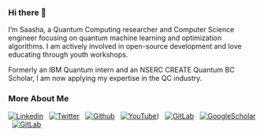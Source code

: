 ### Hi there 👋

<!--
**SaashaJoshi/saashajoshi** is a ✨ _special_ ✨ repository because its `README.md` (this file) appears on your GitHub profile.

Here are some ideas to get you started:

- 🔭 I’m currently working on ...
- 🌱 I’m currently learning ...
- 👯 I’m looking to collaborate on ...
- 🤔 I’m looking for help with ...
- 💬 Ask me about ...
- 📫 How to reach me: ...
- 😄 Pronouns: ...
- ⚡ Fun fact: ...
-->

I’m Saasha, a Quantum Computing researcher and Computer Science engineer focusing on quantum machine learning and optimization algorithms. I am actively involved in open-source development and love educating through youth workshops.

Formerly an IBM Quantum intern and an NSERC CREATE Quantum BC Scholar, I am now applying my expertise in the QC industry. 

### More About Me

[![Linkedin](https://img.shields.io/badge/LinkedIn-0077B5?style=for-the-badge&logo=linkedin&logoColor=white)](https://www.linkedin.com/in/saashajoshi/)
&nbsp;
[![Twitter](https://img.shields.io/badge/Twitter-1DA1F2?style=for-the-badge&logo=twitter&logoColor=white)](https://twitter.com/sassy_joshy)
&nbsp;
[![Github](https://img.shields.io/badge/GitHub-100000?style=for-the-badge&logo=github&logoColor=white)](https://github.com/SaashaJoshi)
&nbsp;
[![YouTube](https://img.shields.io/badge/YouTube-red?style=for-the-badge&logo=youtube&logoColor=white)](https://www.youtube.com/@saashajoshi))
&nbsp;
[![GitLab](https://img.shields.io/badge/GitLab-330F63?style=for-the-badge&logo=gitlab&logoColor=white)](https://gitlab.com/saashajoshy)
&nbsp;
[![GoogleScholar](https://img.shields.io/badge/Google_Scholar-4285F4?style=for-the-badge&logo=google-scholar&logoColor=white)](https://scholar.google.com/citations?user=DXyC8HQAAAAJ&hl=en)
&nbsp;
[![GitLab](https://img.shields.io/badge/orcid-A6CE39?style=for-the-badge&logo=orcid&logoColor=white)](https://orcid.org/0000-0001-9928-9796)
&nbsp;
